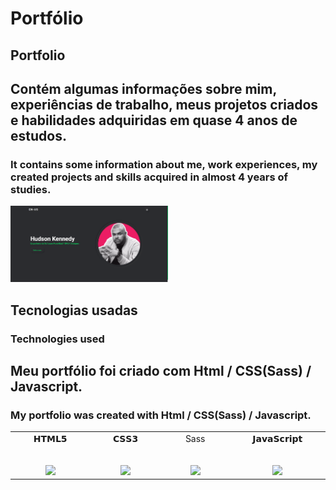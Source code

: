 # Portfólio

## Portfolio


## Contém algumas informações sobre mim, experiências de trabalho, meus projetos criados e habilidades adquiridas em quase 4 anos de estudos.


### It contains some information about me, work experiences, my created projects and skills acquired in almost 4 years of studies.


<p align="left"><img width=50% src="./assets/img/picart.webp"></p>

##  Tecnologias usadas

### Technologies used

## Meu portfólio foi criado com Html / CSS(Sass) / Javascript. 

### My portfolio was created with Html / CSS(Sass) / Javascript.

<table>
  <tbody>
    <tr valign="top">
      <td width="10%" align="center">
        <span>𝗛𝗧𝗠𝗟𝟱</span><br><br><br>
        <img height="64px" src="https://cdn.svgporn.com/logos/html-5.svg">
      </td>
      <td width="10%" align="center">
        <span>𝗖𝗦𝗦𝟯</span><br><br><br>
        <img height="64px" src="https://cdn.svgporn.com/logos/css-3.svg">
      </td>
       <td width="10%" align="center">
        <span>Sass</span><br><br><br>
        <img height="64px" src="https://cdn.svgporn.com/logos/sass.svg">
        </td> 
      <td width="10%" align="center">
        <span>𝗝𝗮𝘃𝗮𝗦𝗰𝗿𝗶𝗽𝘁</span><br><br><br>
        <img height="64px" src="https://cdn.svgporn.com/logos/javascript.svg">
      </td>                                                                
  </tbody>
</table>
